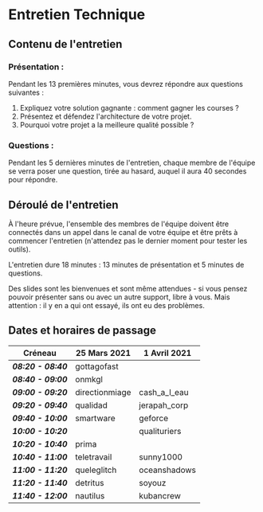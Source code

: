 # Entretien Technique

## Contenu de l'entretien

### Présentation :

Pendant les 13 premières minutes, vous devrez répondre aux questions suivantes :

1. Expliquez votre solution gagnante : comment gagner les courses ?
2. Présentez et défendez l'architecture de votre projet.
3. Pourquoi votre projet a la meilleure qualité possible ?

### Questions :

Pendant les 5 dernières minutes de l'entretien, chaque membre de l'équipe se verra poser une question, tirée au hasard, auquel il aura 40 secondes pour répondre.

## Déroulé de l'entretien

À l'heure prévue, l'ensemble des membres de l'équipe doivent être connectés dans un appel dans le canal de votre équipe et être prêts à commencer l'entretien (n'attendez pas le dernier moment pour tester les outils).

L'entretien dure 18 minutes : 13 minutes de présentation et 5 minutes de questions.

Des slides sont les bienvenues et sont même attendues - si vous pensez pouvoir présenter sans ou avec un autre support, libre à vous. Mais attention : il y en a qui ont essayé, ils ont eu des problèmes.

## Dates et horaires de passage

| Créneau | 25 Mars 2021 | 1 Avril 2021 |
|--|--|--|
| ***08:20 - 08:40*** | gottagofast |  |
| ***08:40 - 09:00*** | onmkgl |  |
| ***09:00 - 09:20*** | directionmiage | cash_a_l_eau |
| ***09:20 - 09:40*** | qualidad | jerapah_corp |
| ***09:40 - 10:00*** | smartware | geforce |
| ***10:00 - 10:20*** |  | qualituriers |
| ***10:20 - 10:40*** | prima |  |
| ***10:40 - 11:00*** | teletravail | sunny1000 |
| ***11:00 - 11:20*** | queleglitch | oceanshadows |
| ***11:20 - 11:40*** | detritus | soyouz |
| ***11:40 - 12:00*** | nautilus | kubancrew |
